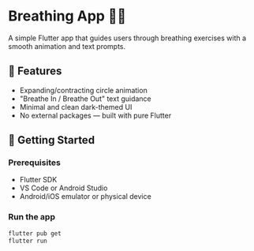# Breathing App 🧘‍♂️

A simple Flutter app that guides users through breathing exercises with a smooth animation and text prompts.

## 🧩 Features

- Expanding/contracting circle animation
- "Breathe In / Breathe Out" text guidance
- Minimal and clean dark-themed UI
- No external packages — built with pure Flutter

## 🚀 Getting Started

### Prerequisites
- Flutter SDK
- VS Code or Android Studio
- Android/iOS emulator or physical device

### Run the app

```bash
flutter pub get
flutter run

 
 
